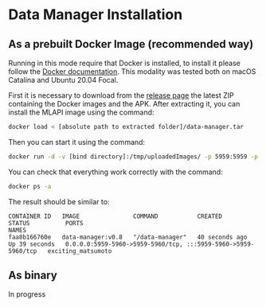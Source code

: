 # Data Manager Installation

## As a prebuilt Docker Image (recommended way)

Running in this mode require that Docker is installed, to install it please follow the [Docker documentation](https://docs.docker.com/engine/install/). This modality was tested both on macOS Catalina and Ubuntu 20.04 Focal.

First it is necessary to download from the [release page](https://github.com/fabiopoiesi/4dm/releases) the latest ZIP containing the Docker images and the APK. After extracting it, you can install the MLAPI image using the command:

```bash
docker load < [absolute path to extracted folder]/data-manager.tar
```

Then you can start it using the command: 

```bash
docker run -d -v [bind directory]:/tmp/uploadedImages/ -p 5959:5959 -p 5960:5960 data-manager:v0.8
```

You can check that everything work correctly with the command:
```bash
docker ps -a
```

The result should be similar to:
```
CONTAINER ID   IMAGE               COMMAND           CREATED          STATUS          PORTS                                                           NAMES
faa8b166760e   data-manager:v0.8   "/data-manager"   40 seconds ago   Up 39 seconds   0.0.0.0:5959-5960->5959-5960/tcp, :::5959-5960->5959-5960/tcp   exciting_matsumoto
```

## As binary

In progress